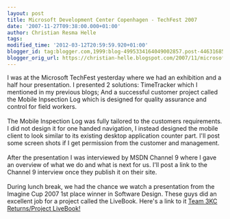 ```yaml
---
layout: post
title: Microsoft Development Center Copenhagen - TechFest 2007
date: '2007-11-27T09:38:00.000+01:00'
author: Christian Resma Helle
tags: 
modified_time: '2012-03-12T20:59:59.920+01:00'
blogger_id: tag:blogger.com,1999:blog-4995334164049002857.post-4463168550609958334
blogger_orig_url: https://christian-helle.blogspot.com/2007/11/microsoft-development-center-copenhagen.html
---
```


I was at the Microsoft TechFest yesterday where we had an exhibition and a half hour presentation. I presented 2 solutions: TimeTracker which I mentioned in my previous blogs; And a successful customer project called the Mobile Inpsection Log which is designed for quality assurance and control for field workers.<br /><br />The Mobile Inspection Log was fully tailored to the customers requirements. I did not design it for one handed navigation, I instead designed the mobile client to look similar to its existing desktop application counter part. I'll post some screen shots if I get permission from the customer and management.<br /><br />After the presentation I was interviewed by MSDN Channel 9 where I gave an overview of what we do and what is next for us. I'll post a link to the Channel 9 interview once they publish it on their site.<br /><br />During lunch break, we had the chance we watch a presentation from the Imagine Cup 2007 1st place winner in Software Design. These guys did an excellent job for a project called the LiveBook. Here's a link to it [Team 3KC Returns/Project LiveBook!](https://news.microsoft.com/2007/08/10/microsoft-announces-imagine-cup-2007-winners/)